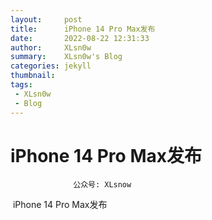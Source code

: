 ```yaml
---
layout:     post
title:      iPhone 14 Pro Max发布
date:       2022-08-22 12:31:33
author:     XLsn0w
summary:    XLsn0w's Blog
categories: jekyll
thumbnail:  
tags:
 - XLsn0w
 - Blog
---
```


# iPhone 14 Pro Max发布
``` 
              公众号: XLsnow
``` 

![]()
iPhone 14 Pro Max发布


[1]: https://xlsn0w.github.io
